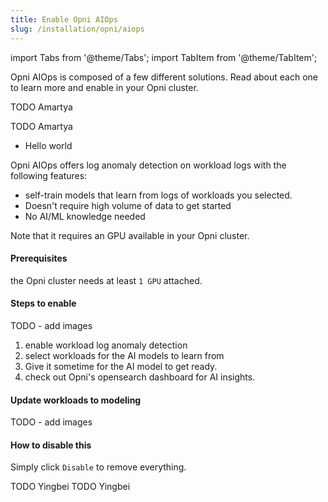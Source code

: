 ```yaml
---
title: Enable Opni AIOps
slug: /installation/opni/aiops
---
```

import Tabs from '@theme/Tabs';
import TabItem from '@theme/TabItem';

Opni AIOps is composed of a few different solutions.
Read about each one to learn more and enable in your Opni cluster.

<Tabs>
<TabItem value="log-anomaly-detection" label="Log Anomaly Detection" default>
TODO Amartya
<Tabs>
<TabItem value="pre-trained" label="Pretrained Models">

TODO Amartya
* Hello world

</TabItem>
<TabItem value="workload" label="User workloads self-learning (coming soon)">
Opni AIOps offers log anomaly detection on workload logs with the following features:

* self-train models that learn from logs of workloads you selected.
* Doesn't require high volume of data to get started
* No AI/ML knowledge needed

Note that it requires an GPU available in your Opni cluster.

#### Prerequisites
the Opni cluster needs at least `1 GPU` attached.

#### Steps to enable
TODO - add images
1. enable workload log anomaly detection
2. select workloads for the AI models to learn from
3. Give it sometime for the AI model to get ready.
4. check out Opni's opensearch dashboard for AI insights.

#### Update workloads to modeling
TODO - add images

#### How to disable this
Simply click `Disable` to remove everything.

</TabItem>
</Tabs>
</TabItem>
<TabItem value="metric-anomaly-detection" label="Metric Anomaly Detection (coming soon)">
TODO Yingbei
</TabItem>
<TabItem value="root-cause-detection" label="Root Cause Detection (coming soon)">
TODO Yingbei
</TabItem>
</Tabs>
